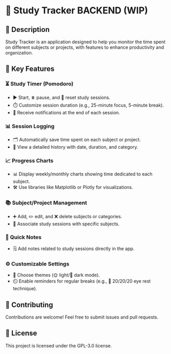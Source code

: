 # 📖 Study Tracker BACKEND (WIP)

## 📝 Description
Study Tracker is an application designed to help you monitor the time spent on different subjects or projects, with features to enhance productivity and organization.

## 🔑 Key Features

### ⏳ Study Timer (Pomodoro)
- ▶️ Start, ⏸️ pause, and 🔄 reset study sessions.
- ⏱️ Customize session duration (e.g., 25-minute focus, 5-minute break).
- 🔔 Receive notifications at the end of each session.

### 📊 Session Logging
- 🗂️ Automatically save time spent on each subject or project.
- 📅 View a detailed history with date, duration, and category.

### 📈 Progress Charts
- 📊 Display weekly/monthly charts showing time dedicated to each subject.
- 🛠️ Use libraries like Matplotlib or Plotly for visualizations.

### 📚 Subject/Project Management
- ➕ Add, ✏️ edit, and ❌ delete subjects or categories.
- 🔗 Associate study sessions with specific subjects.

### 📝 Quick Notes
- 🗒️ Add notes related to study sessions directly in the app.

### ⚙️ Customizable Settings
- 🎨 Choose themes (🌞 light/🌙 dark mode).
- ⏲️ Enable reminders for regular breaks (e.g., 👀 20/20/20 eye rest technique).

## 🤝 Contributing
Contributions are welcome! Feel free to submit issues and pull requests.

## 📜 License
This project is licensed under the GPL-3.0 license.
